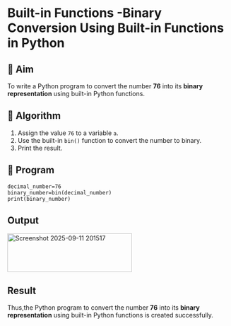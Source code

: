 # Built-in Functions -Binary Conversion Using Built-in Functions in Python

## 🎯 Aim
To write a Python program to convert the number **76** into its **binary representation** using built-in Python functions.

## 🧠 Algorithm
1. Assign the value `76` to a variable `a`.
2. Use the built-in `bin()` function to convert the number to binary.
3. Print the result.

## 🧾 Program
```
decimal_number=76
binary_number=bin(decimal_number)
print(binary_number)
```

## Output
<img width="282" height="87" alt="Screenshot 2025-09-11 201517" src="https://github.com/user-attachments/assets/433d3be2-b07e-44ab-bfde-d713bda5f2cf" />


## Result
Thus,the Python program to convert the number **76** into its **binary representation** using built-in Python functions is created successfully.

